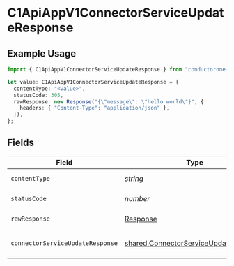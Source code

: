 # C1ApiAppV1ConnectorServiceUpdateResponse

## Example Usage

```typescript
import { C1ApiAppV1ConnectorServiceUpdateResponse } from "conductorone-sdk-typescript/sdk/models/operations";

let value: C1ApiAppV1ConnectorServiceUpdateResponse = {
  contentType: "<value>",
  statusCode: 305,
  rawResponse: new Response("{\"message\": \"hello world\"}", {
    headers: { "Content-Type": "application/json" },
  }),
};
```

## Fields

| Field                                                                                                 | Type                                                                                                  | Required                                                                                              | Description                                                                                           |
| ----------------------------------------------------------------------------------------------------- | ----------------------------------------------------------------------------------------------------- | ----------------------------------------------------------------------------------------------------- | ----------------------------------------------------------------------------------------------------- |
| `contentType`                                                                                         | *string*                                                                                              | :heavy_check_mark:                                                                                    | HTTP response content type for this operation                                                         |
| `statusCode`                                                                                          | *number*                                                                                              | :heavy_check_mark:                                                                                    | HTTP response status code for this operation                                                          |
| `rawResponse`                                                                                         | [Response](https://developer.mozilla.org/en-US/docs/Web/API/Response)                                 | :heavy_check_mark:                                                                                    | Raw HTTP response; suitable for custom response parsing                                               |
| `connectorServiceUpdateResponse`                                                                      | [shared.ConnectorServiceUpdateResponse](../../../sdk/models/shared/connectorserviceupdateresponse.md) | :heavy_minus_sign:                                                                                    | ConnectorServiceUpdateResponse is the response returned by the update method.                         |
